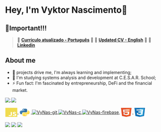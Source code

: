 # Hey, I'm Vyktor Nascimento👋

## 🚨Important!!!

> 🎯 [**Currículo atualizado - Português**](https://docs.google.com/document/d/138cBlr9WD57pJCg6CDVbxfhz54oBxc0PoVNmuhF-d1U/edit?usp=sharing) 📄
> 🎯 [**Updated CV - English**](https://docs.google.com/document/d/10znO2iyF8SWnaC1U31aEzNLdPjzjWOGOsA2de72O85E/edit?usp=sharing) 📄
> 🙋[**Linkedin**](https://www.linkedin.com/in/vyktor-nascimento/)

## About me

- 🔭 projects drive me, I'm always learning and implementing;
- 🌱 I'm studying systems analysis and development at C.E.S.A.R. School;
- ⚡ Fun fact: I'm fascinated by entrepreneurship, DeFi and the financial market.

<div>
  <a href="https://github.com/VyNas07">
    <img align="center" src="https://github-readme-stats.vercel.app/api?username=VyNas07&show_icons=true&theme=dark&include_all_commits=true&count_private=true)"/>
    <img align="center" src="https://github-readme-stats.vercel.app/api/top-langs/?username=VyNas07&layout=compact&langs_count=16&theme=dark"/>
</div>

<div style="display: inline_block"><br>
  <img align="center" alt="VyNas-Js" height="30" width="40" src="https://raw.githubusercontent.com/devicons/devicon/master/icons/javascript/javascript-plain.svg">
  <img align="center" alt="VyNas-Python" height="30" width="40" src="https://raw.githubusercontent.com/devicons/devicon/master/icons/python/python-original.svg">
  <img align="center" alt="VyNas-git" height="30" width="40" src="https://cdn.jsdelivr.net/gh/devicons/devicon@latest/icons/git/git-original-wordmark.svg" />
  <img align="center" alt="VyNas-c" height="30" width="40" src="https://cdn.jsdelivr.net/gh/devicons/devicon@latest/icons/c/c-original.svg" />
  <img align="center" alt="VyNas-firebase" height="30" width="40" src="https://cdn.jsdelivr.net/gh/devicons/devicon@latest/icons/firebase/firebase-original-wordmark.svg" />
  <img align="center" alt="VyNas-HTML" height="30" width="40" src="https://raw.githubusercontent.com/devicons/devicon/master/icons/html5/html5-original.svg">
  <img align="center" alt="VyNas-CSS" height="30" width="40" src="https://raw.githubusercontent.com/devicons/devicon/master/icons/css3/css3-original.svg">  
</div>
<br>
<div> 
  <a href="https://www.instagram.com/vyktor_f/" target="_blank"><img src="https://img.shields.io/badge/-Instagram-%23E4405F?style=for-the-badge&logo=instagram&logoColor=white" target="_blank"></a>
  <a href = "mailto:vyktorf07@gmail.com"><img src="https://img.shields.io/badge/-Gmail-%23333?style=for-the-badge&logo=gmail&logoColor=white" target="_blank"></a>
  <a href="https://www.linkedin.com/in/vyktor-nascimento-7630532a3" target="_blank"><img src="https://img.shields.io/badge/-LinkedIn-%230077B5?style=for-the-badge&logo=linkedin&logoColor=white" target="_blank"></a> 
  
</div>

